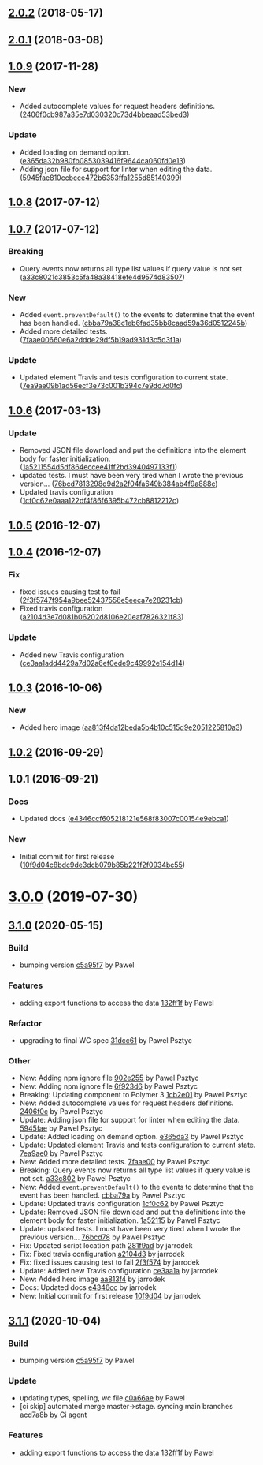 <a name="2.0.2"></a>
## [2.0.2](https://github.com/advanced-rest-client/arc-definitions/compare/1.0.9...2.0.2) (2018-05-17)




<a name="2.0.1"></a>
## [2.0.1](https://github.com/advanced-rest-client/arc-definitions/compare/1.0.9...2.0.1) (2018-03-08)




<a name="1.0.9"></a>
## [1.0.9](https://github.com/advanced-rest-client/arc-definitions/compare/1.0.7...1.0.9) (2017-11-28)


### New

* Added autocomplete values for request headers definitions. ([2406f0cb987a35e7d030320c73d4bbeaad53bed3](https://github.com/advanced-rest-client/arc-definitions/commit/2406f0cb987a35e7d030320c73d4bbeaad53bed3))

### Update

* Added loading on demand option. ([e365da32b980fb0853039416f9644ca060fd0e13](https://github.com/advanced-rest-client/arc-definitions/commit/e365da32b980fb0853039416f9644ca060fd0e13))
* Adding json file for support for linter when editing the data. ([5945fae810ccbcce472b6353ffa1255d85140399](https://github.com/advanced-rest-client/arc-definitions/commit/5945fae810ccbcce472b6353ffa1255d85140399))



<a name="1.0.8"></a>
## [1.0.8](https://github.com/advanced-rest-client/arc-definitions/compare/1.0.7...v1.0.8) (2017-07-12)




<a name="1.0.7"></a>
## [1.0.7](https://github.com/advanced-rest-client/arc-definitions/compare/1.0.6...v1.0.7) (2017-07-12)


### Breaking

* Query events now returns all type list values if query value is not set. ([a33c8021c3853c5fa48a38418efe4d9574d83507](https://github.com/advanced-rest-client/arc-definitions/commit/a33c8021c3853c5fa48a38418efe4d9574d83507))

### New

* Added `event.preventDefault()` to the events to determine that the event has been handled. ([cbba79a38c1eb6fad35bb8caad59a36d0512245b](https://github.com/advanced-rest-client/arc-definitions/commit/cbba79a38c1eb6fad35bb8caad59a36d0512245b))
* Added more detailed tests. ([7faae00660e6a2ddde29df5b19ad931d3c5d3f1a](https://github.com/advanced-rest-client/arc-definitions/commit/7faae00660e6a2ddde29df5b19ad931d3c5d3f1a))

### Update

* Updated element Travis and tests configuration to current state. ([7ea9ae09b1ad56ecf3e73c001b394c7e9dd7d0fc](https://github.com/advanced-rest-client/arc-definitions/commit/7ea9ae09b1ad56ecf3e73c001b394c7e9dd7d0fc))



<a name="1.0.6"></a>
## [1.0.6](https://github.com/advanced-rest-client/arc-definitions/compare/1.0.5...v1.0.6) (2017-03-13)


### Update

* Removed JSON file download and put the definitions into the element body for faster initialization. ([1a5211554d5df864eccee41ff2bd3940497133f1](https://github.com/advanced-rest-client/arc-definitions/commit/1a5211554d5df864eccee41ff2bd3940497133f1))
* updated tests. I must have been very tired when I wrote the previous version... ([76bcd7813298d9d2a2f04fa649b384ab4f9a888c](https://github.com/advanced-rest-client/arc-definitions/commit/76bcd7813298d9d2a2f04fa649b384ab4f9a888c))
* Updated travis configuration ([1cf0c62e0aaa122df4f86f6395b472cb8812212c](https://github.com/advanced-rest-client/arc-definitions/commit/1cf0c62e0aaa122df4f86f6395b472cb8812212c))



<a name="1.0.5"></a>
## [1.0.5](https://github.com/advanced-rest-client/arc-definitions/compare/1.0.4...v1.0.5) (2016-12-07)




<a name="1.0.4"></a>
## [1.0.4](https://github.com/advanced-rest-client/arc-definitions/compare/1.0.3...v1.0.4) (2016-12-07)


### Fix

* fixed issues causing test to fail ([2f3f5747f954a9bee52437556e5eeca7e28231cb](https://github.com/advanced-rest-client/arc-definitions/commit/2f3f5747f954a9bee52437556e5eeca7e28231cb))
* Fixed travis configuration ([a2104d3e7d081b06202d8106e20eaf7826321f83](https://github.com/advanced-rest-client/arc-definitions/commit/a2104d3e7d081b06202d8106e20eaf7826321f83))

### Update

* Added new Travis configuration ([ce3aa1add4429a7d02a6ef0ede9c49992e154d14](https://github.com/advanced-rest-client/arc-definitions/commit/ce3aa1add4429a7d02a6ef0ede9c49992e154d14))



<a name="1.0.3"></a>
## [1.0.3](https://github.com/advanced-rest-client/arc-definitions/compare/1.0.1...v1.0.3) (2016-10-06)


### New

* Added hero image ([aa813f4da12beda5b4b10c515d9e2051225810a3](https://github.com/advanced-rest-client/arc-definitions/commit/aa813f4da12beda5b4b10c515d9e2051225810a3))



<a name="1.0.2"></a>
## [1.0.2](https://github.com/advanced-rest-client/arc-definitions/compare/1.0.1...v1.0.2) (2016-09-29)




<a name="1.0.1"></a>
## 1.0.1 (2016-09-21)


### Docs

* Updated docs ([e4346ccf605218121e568f83007c00154e9ebca1](https://github.com/advanced-rest-client/arc-definitions/commit/e4346ccf605218121e568f83007c00154e9ebca1))

### New

* Initial commit for first release ([10f9d04c8bdc9de3dcb079b85b221f2f0934bc55](https://github.com/advanced-rest-client/arc-definitions/commit/10f9d04c8bdc9de3dcb079b85b221f2f0934bc55))



# [3.0.0](https://github.com/advanced-rest-client/arc-definitions/compare/1.0.9...3.0.0) (2019-07-30)



<a name="3.1.0"></a>
## [3.1.0](https://github.com/advanced-rest-client/arc-definitions/compare/2.0.2...3.1.0) (2020-05-15)

### Build

* bumping version [c5a95f7](https://github.com/advanced-rest-client/arc-definitions/commit/c5a95f7ee08b442f26439310c41e63ed6cafc493) by Pawel


### Features

* adding export functions to access the data [132ff1f](https://github.com/advanced-rest-client/arc-definitions/commit/132ff1fcdf6babe2419defa58f4787af52af6ee5) by Pawel


### Refactor

* upgrading to final WC spec [31dcc61](https://github.com/advanced-rest-client/arc-definitions/commit/31dcc614ab3b22bf97741889f003a77cf34dde94) by Pawel Psztyc


### Other

* New: Adding npm ignore file
 [902e255](https://github.com/advanced-rest-client/arc-definitions/commit/902e255ca4654c43b748f41a027d3a57b3d84946) by Pawel Psztyc
* New: Adding npm ignore file
 [6f923d6](https://github.com/advanced-rest-client/arc-definitions/commit/6f923d6e927f203695784ca24a708662d3eb52f0) by Pawel Psztyc
* Breaking: Updating component to Polymer 3
 [1cb2e01](https://github.com/advanced-rest-client/arc-definitions/commit/1cb2e01dd903053448ffd2586c16629f3a036848) by Pawel Psztyc
* New: Added autocomplete values for request headers definitions.
 [2406f0c](https://github.com/advanced-rest-client/arc-definitions/commit/2406f0cb987a35e7d030320c73d4bbeaad53bed3) by Pawel Psztyc
* Update: Adding json file for support for linter when editing the data.
 [5945fae](https://github.com/advanced-rest-client/arc-definitions/commit/5945fae810ccbcce472b6353ffa1255d85140399) by Pawel Psztyc
* Update: Added loading on demand option.
 [e365da3](https://github.com/advanced-rest-client/arc-definitions/commit/e365da32b980fb0853039416f9644ca060fd0e13) by Pawel Psztyc
* Update: Updated element Travis and tests configuration to current state.
 [7ea9ae0](https://github.com/advanced-rest-client/arc-definitions/commit/7ea9ae09b1ad56ecf3e73c001b394c7e9dd7d0fc) by Pawel Psztyc
* New: Added more detailed tests.
 [7faae00](https://github.com/advanced-rest-client/arc-definitions/commit/7faae00660e6a2ddde29df5b19ad931d3c5d3f1a) by Pawel Psztyc
* Breaking: Query events now returns all type list values if query value is not set.
 [a33c802](https://github.com/advanced-rest-client/arc-definitions/commit/a33c8021c3853c5fa48a38418efe4d9574d83507) by Pawel Psztyc
* New: Added `event.preventDefault()` to the events to determine that the event has been handled.
 [cbba79a](https://github.com/advanced-rest-client/arc-definitions/commit/cbba79a38c1eb6fad35bb8caad59a36d0512245b) by Pawel Psztyc
* Update: Updated travis configuration
 [1cf0c62](https://github.com/advanced-rest-client/arc-definitions/commit/1cf0c62e0aaa122df4f86f6395b472cb8812212c) by Pawel Psztyc
* Update: Removed JSON file download and put the definitions into the element body for faster initialization.
 [1a52115](https://github.com/advanced-rest-client/arc-definitions/commit/1a5211554d5df864eccee41ff2bd3940497133f1) by Pawel Psztyc
* Update: updated tests. I must have been very tired when I wrote the previous version...
 [76bcd78](https://github.com/advanced-rest-client/arc-definitions/commit/76bcd7813298d9d2a2f04fa649b384ab4f9a888c) by Pawel Psztyc
* Fix: Updated script location path
 [281f9ad](https://github.com/advanced-rest-client/arc-definitions/commit/281f9ad1328f26a9194834c8afa001eb3fd29fa2) by jarrodek
* Fix: Fixed travis configuration
 [a2104d3](https://github.com/advanced-rest-client/arc-definitions/commit/a2104d3e7d081b06202d8106e20eaf7826321f83) by jarrodek
* Fix: fixed issues causing test to fail
 [2f3f574](https://github.com/advanced-rest-client/arc-definitions/commit/2f3f5747f954a9bee52437556e5eeca7e28231cb) by jarrodek
* Update: Added new Travis configuration
 [ce3aa1a](https://github.com/advanced-rest-client/arc-definitions/commit/ce3aa1add4429a7d02a6ef0ede9c49992e154d14) by jarrodek
* New: Added hero image
 [aa813f4](https://github.com/advanced-rest-client/arc-definitions/commit/aa813f4da12beda5b4b10c515d9e2051225810a3) by jarrodek
* Docs: Updated docs
 [e4346cc](https://github.com/advanced-rest-client/arc-definitions/commit/e4346ccf605218121e568f83007c00154e9ebca1) by jarrodek
* New: Initial commit for first release
 [10f9d04](https://github.com/advanced-rest-client/arc-definitions/commit/10f9d04c8bdc9de3dcb079b85b221f2f0934bc55) by jarrodek


<a name="3.1.1"></a>
## [3.1.1](https://github.com/advanced-rest-client/arc-definitions/compare/3.0.0...3.1.1) (2020-10-04)

### Build

* bumping version [c5a95f7](https://github.com/advanced-rest-client/arc-definitions/commit/c5a95f7ee08b442f26439310c41e63ed6cafc493) by Pawel


### Update

* updating types, spelling, wc file [c0a66ae](https://github.com/advanced-rest-client/arc-definitions/commit/c0a66ae67fa8ba7266a42d5b4f1d784290f80790) by Pawel
* [ci skip] automated merge master->stage. syncing main branches [acd7a8b](https://github.com/advanced-rest-client/arc-definitions/commit/acd7a8b82cdd8bf478955c32d15bb7ad8e53155e) by Ci agent


### Features

* adding export functions to access the data [132ff1f](https://github.com/advanced-rest-client/arc-definitions/commit/132ff1fcdf6babe2419defa58f4787af52af6ee5) by Pawel


